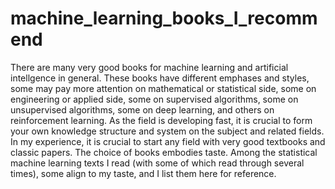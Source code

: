 # machine_learning_books_I_recommend

There are many very good books for machine learning and artificial intellgence in general. These books have different
emphases and styles, some may pay more attention on mathematical or statistical side, some on engineering or applied side, 
some on supervised algorithms, some on unsupervised algorithms, some on deep learning, and others on reinforcement learning. 
As the field is developing fast, it is crucial to form your own knowledge structure and system on the subject and related fields. 
In my experience, it is crucial to start any field with very good textbooks and classic papers. The choice of books embodies taste. Among the statistical machine learning texts I read (with some of which read through several times), some align to my taste, and I list them
here for reference.
